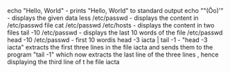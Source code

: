 echo "Hello, World" - prints "Hello, World" to standard output
echo "\"(Ôo)'" - displays the given data
less /etc/passwd - displays the content in /etc/passwd file
cat /etc/passwd /etc/hosts - displays the content in two files
tail -10 /etc/passwd - displays the last 10 words of the file /etc/passwd
head -10 /etc/passwd - first 10 wordis
head -3 iacta | tail -1 - "head -3 iacta" extracts the first three lines in the file iacta and sends them to the program "tail -1" which now extracts the last line of the three lines , hence displaying the third line of t he file iacta
